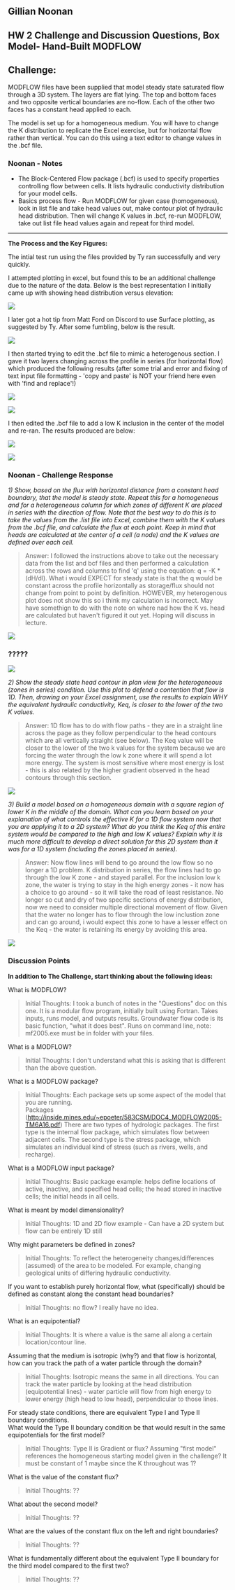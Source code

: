 ## Gillian Noonan
## HW 2 Challenge and Discussion Questions, Box Model- Hand-Built MODFLOW


## **Challenge:**
MODFLOW files have been supplied that model steady state saturated flow through a 3D system.  The layers are flat lying.  The top and bottom faces and two opposite vertical boundaries are no-flow.  Each of the other two faces has a constant head applied to each.

​The model is set up for a homogeneous medium.  You will have to change the K distribution to replicate the Excel exercise, but for horizontal flow rather than vertical.  You can do this using a text editor to change values in the .bcf file.  

### Noonan - Notes

 - The Block-Centered Flow package (.bcf) is used to specify properties controlling flow between cells.  It lists hydraulic conductivity distribution for your model cells.
 - Basics process flow  - Run MODFLOW for given case (homogeneous), look in list file and take head values out, make contour plot of hydraulic head distribution.  Then will change K values in .bcf, re-run MODFLOW, take out list file head values again and repeat for third model.

-----------------------------------
**The Process and the Key Figures:**

The intial test run using the files provided by Ty ran successfully and very quickly.

I attempted plotting in excel, but found this to be an additional challenge due to the nature of the data.   Below is the best representation I initially came up with showing head distribution versus elevation:

![](assets/HW2_draft_answers_to_Challenge_Noonan-6c35d817.png)

I later got a hot tip from Matt Ford on Discord to use Surface plotting, as suggested by Ty.   After some fumbling, below is the result.

![](assets/HW2_draft_answers_to_Challenge_Noonan-374678cf.png)

I then started trying to edit the .bcf file to mimic a heterogenous section.  I gave it two layers changing across the profile in series (for horizontal flow) which produced the following results (after some trial and error and fixing of text input file formatting - 'copy and paste' is NOT your friend here even with 'find and replace'!)  

![](assets/HW2_draft_answers_to_Challenge_Noonan-7ae8e52f.png)

![](assets/HW2_draft_answers_to_Challenge_Noonan-a57f1536.png)

I then edited the .bcf file to add a low K inclusion in the center of the model and re-ran.  The results produced are below:

![](assets/HW2_draft_answers_to_Challenge_Noonan-1ff48d3d.png)

![](assets/HW2_draft_answers_to_Challenge_Noonan-5d2e40dc.png)


### Noonan - Challenge Response

*1) Show, based on the flux with horizontal distance from a constant head boundary, that the model is steady state.  Repeat this for a homogeneous and for a heterogeneous column for which zones of different K are placed in series with the direction of flow.  Note that the best way to do this is to take the values from the .list file into Excel, combine them with the K values from the .bcf file, and calculate the flux at each point.  Keep in mind that heads are calculated at the center of a cell (a node) and the K values are defined over each cell.*
> Answer:  I followed the instructions above to take out the necessary data from the list and bcf files and then performed a calculation across the rows and columns to find 'q' using the equation:  q = -K * (dH/dl).   What i would EXPECT for steady state is that the q would be constant across the profile horizontally as storage/flux should not change from point to point by definition.  HOWEVER, my heterogenous plot does not show this so i think my calculation is incorrect.   May have somethign to do with the note on where nad how the K vs. head are calculated but haven't figured it out yet.   Hoping will discuss in lecture.

![](assets/HW2_draft_answers_to_Challenge_Noonan-7d1a2e74.png)

### **?????**
![](assets/HW2_draft_answers_to_Challenge_Noonan-78afca68.png)

*2) Show the steady state head contour in plan view for the heterogeneous (zones in series) condition.  Use this plot to defend a contention that flow is 1D.  Then, drawing on your Excel assignment, use the results to explain WHY the equivalent hydraulic conductivity, Keq, is closer to the lower of the two K values.*
> Answer: 1D flow has to do with flow paths - they are in a straight line across the page as they follow perpendicular to the head contours which are all vertically straight (see below).  The Keq value will be closer to the lower of the two k values for the system because we are forcing the water through the low k zone where it will spend a lot more energy.   The system is most sensitive where most energy is lost - this is also related by the higher gradient observed in the head contours through this section.

![](assets/HW2_draft_answers_to_Challenge_Noonan-eadbbd46.png)

*3) Build a model based on a homogeneous domain with a square region of lower K in the middle of the domain.  What can you learn based on your explanation of what controls the effective K for a 1D flow system now that you are applying it to a 2D system?  What do you think the Keq of this entire system would be compared to the high and low K values?  Explain why it is much more difficult to develop a direct solution for this 2D system than it was for a 1D system (including the zones placed in series).*
> Answer: Now flow lines will bend to go around the low flow so no longer a 1D problem.   K distribution in series, the flow lines had to go through the low K zone - and stayed parallel.   For the inclusion low k zone, the water is trying to stay in the high energy zones - it now has a choice to go around - so it will take the road of least resistance.   No longer so cut and dry of two specific sections of energy distribution, now we need to consider multiple directional movement of flow.   Given that the water no longer has to flow through the low inclustion zone and can go around, i would expect this zone to have a lesser effect on the Keq - the water is retaining its energy by avoiding this area.  

![](assets/HW2_draft_answers_to_Challenge_Noonan-664d3e5c.png)


### Discussion Points
**In addition to The Challenge, start thinking about the following ideas:**

What is MODFLOW?  
> Initial Thoughts: I took a bunch of notes in the "Questions" doc on this one.
It is a modular flow program, initially built using Fortran.  Takes inputs, runs model, and outputs results.  Groundwater flow code is its basic function, "what it does best".  Runs on command line, note: mf2005.exe must be in folder with your files.

What is a MODFLOW?  
> Initial Thoughts: I don't understand what this is asking that is different than the above question.

What is a MODFLOW package?  
> Initial Thoughts:  Each package sets up some aspect of the model that you are running.   
Packages (http://inside.mines.edu/~epoeter/583CSM/DOC4_MODFLOW2005-TM6A16.pdf)
There are two types of
hydrologic packages. The first type is the internal flow package, which simulates flow between adjacent cells. The
second type is the stress package, which simulates an individual kind of stress (such as rivers, wells, and recharge).

What is a MODFLOW input package?
> Initial Thoughts: Basic package example:  helps define locations of active, inactive, and specified head cells; the head stored in inactive cells; the initial heads in all cells.

What is meant by model dimensionality?
> Initial Thoughts: 1D and 2D flow example - Can have a 2D system but flow can be entirely 1D still

Why might parameters be defined in zones?
> Initial Thoughts: To reflect the heterogeneity changes/differences (assumed) of the area to be modeled.  For example, changing geological units of differing hydraulic conductivity.

If you want to establish purely horizontal flow, what (specifically) should be defined as constant along the constant head boundaries?
> Initial Thoughts: no flow?  I really have no idea.

What is an equipotential?  
> Initial Thoughts: It is where a value is the same all along a certain location/contour line.

Assuming that the medium is isotropic (why?) and that flow is horizontal, how can you track the path of a water particle through the domain?
> Initial Thoughts: Isotropic means the same in all directions. You can track the water particle by looking at the head distribution (equipotential lines) - water particle will flow from high energy to lower energy (high head to low head), perpendicular to those lines.

For steady state conditions, there are equivalent Type I and Type II boundary conditions.  
What would the Type II boundary condition be that would result in the same equipotentials for the first model?  
> Initial Thoughts: Type II is Gradient or flux?  Assuming "first model" references the homogeneous starting model given in the challenge?  It must be constant of 1 maybe since the K throughout was 1?

What is the value of the constant flux?  
> Initial Thoughts: ??

What about the second model?  
> Initial Thoughts: ??

What are the values of the constant flux on the left and right boundaries?  
> Initial Thoughts: ??

What is fundamentally different about the equivalent Type II boundary for the third model compared to the first two?
> Initial Thoughts: ??
